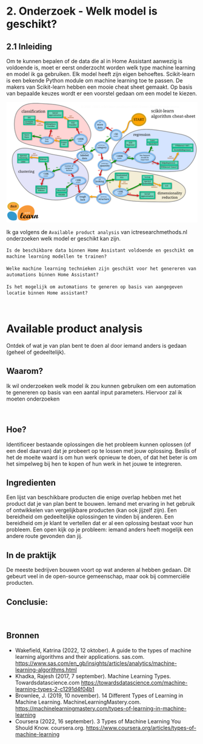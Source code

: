 # 2. Onderzoek - Welk model is geschikt?

## 2.1 Inleiding

Om te kunnen bepalen of de data die al in Home Assistant aanwezig is voldoende is, moet er eerst onderzocht worden welk type machine learning en model ik ga gebruiken. Elk model heeft zijn eigen behoeftes. Scikit-learn is een bekende Python module om machine learning toe te passen.
De makers van Scikit-learn hebben een mooie cheat sheet gemaakt. Op basis van bepaalde keuzes wordt er een voorstel gedaan om een model te kiezen.

![Cheat_Sheet](/S7HaMachineLearning/Onderzoeken/Bastiaan/Images/scikit-learn-cheat-sheet.png)

Ik ga volgens de `Available product analysis` van ictresearchmethods.nl onderzoeken welk model er geschikt kan zijn.

```
Is de beschikbare data binnen Home Assistant voldoende en geschikt om machine learning modellen te trainen?

Welke machine learning technieken zijn geschikt voor het genereren van automations binnen Home Assistant?

Is het mogelijk om automations te generen op basis van aangegeven locatie binnen Home assistant?
```

<br>

# Available product analysis

Ontdek of wat je van plan bent te doen al door iemand anders is gedaan (geheel of gedeeltelijk).

## Waarom?

Ik wil onderzoeken welk model ik zou kunnen gebruiken om een automation te genereren op basis van een aantal input parameters. Hiervoor zal ik moeten onderzoeken

<br>

## Hoe?

Identificeer bestaande oplossingen die het probleem kunnen oplossen (of een deel daarvan) dat je probeert op te lossen met jouw oplossing. Beslis of het de moeite waard is om hun werk opnieuw te doen, of dat het beter is om het simpelweg bij hen te kopen of hun werk in het jouwe te integreren.
<br>

## Ingredienten

Een lijst van beschikbare producten die enige overlap hebben met het product dat je van plan bent te bouwen.
Iemand met ervaring in het gebruik of ontwikkelen van vergelijkbare producten (kan ook jijzelf zijn).
Een bereidheid om gedeeltelijke oplossingen te vinden bij anderen.
Een bereidheid om je klant te vertellen dat er al een oplossing bestaat voor hun probleem.
Een open kijk op je probleem: iemand anders heeft mogelijk een andere route gevonden dan jij.
<br>

## In de praktijk

De meeste bedrijven bouwen voort op wat anderen al hebben gedaan. Dit gebeurt veel in de open-source gemeenschap, maar ook bij commerciële producten.
<br>

## Conclusie:


<br>

## Bronnen

- Wakefield, Katrina (2022, 12 oktober). A guide to the types of machine learning algorithms and their applications. sas.com. https://www.sas.com/en_gb/insights/articles/analytics/machine-learning-algorithms.html
- Khadka, Rajesh (2017, 7 september). Machine Learning Types. Towardsdatascience.com https://towardsdatascience.com/machine-learning-types-2-c1291d4f04b1
- Brownlee, J. (2019, 10 november). 14 Different Types of Learning in Machine Learning. MachineLearningMastery.com. https://machinelearningmastery.com/types-of-learning-in-machine-learning
- Coursera (2022, 16 september). 3 Types of Machine Learning You Should Know. coursera.org. https://www.coursera.org/articles/types-of-machine-learning
